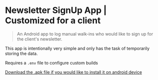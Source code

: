 # Newsletter SignUp App | Customized for a client

> An Android app to log manual walk-ins who would
> like to sign up for the client's newsletter.

This app is intentionally very simple and only has
the task of temporarily storing the data.

Requires a `.env` file to configure custom builds


[Download the .apk file if you would like to install it on android device](https://expo.dev/artifacts/eas/vYfv4nwKYGnj9QscgdF6u3.apk)

